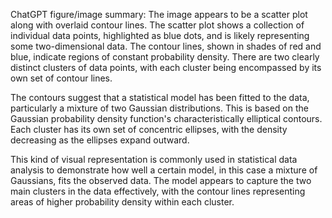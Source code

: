 ChatGPT figure/image summary: The image appears to be a scatter plot along with overlaid contour lines. The scatter plot shows a collection of individual data points, highlighted as blue dots, and is likely representing some two-dimensional data. The contour lines, shown in shades of red and blue, indicate regions of constant probability density. There are two clearly distinct clusters of data points, with each cluster being encompassed by its own set of contour lines.

The contours suggest that a statistical model has been fitted to the data, particularly a mixture of two Gaussian distributions. This is based on the Gaussian probability density function's characteristically elliptical contours. Each cluster has its own set of concentric ellipses, with the density decreasing as the ellipses expand outward.

This kind of visual representation is commonly used in statistical data analysis to demonstrate how well a certain model, in this case a mixture of Gaussians, fits the observed data. The model appears to capture the two main clusters in the data effectively, with the contour lines representing areas of higher probability density within each cluster.